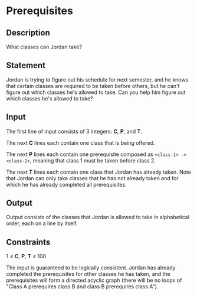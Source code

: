 # Prerequisites
## Description
What classes can Jordan take?

## Statement
Jordan is trying to figure out his schedule for next semester, and he knows that certain classes are required to be taken
before others, but he can't figure out which classes he's allowed to take. Can you help him figure out which classes he's
allowed to take?

## Input
The first line of input consists of 3 integers: **C**, **P**, and **T**.

The next **C** lines each contain one
class that is being offered.

The next **P** lines each contain one prerequisite composed as <code style="display: inline">&lt;class-1&gt; -&gt; &lt;class-2&gt;</code>,
meaning that class 1 must be taken before class 2.

The next **T** lines each contain one class that Jordan has
already taken. Note that Jordan can only take classes that he has not already taken and for which he has already
completed all prerequisites.

## Output
Output consists of the classes that Jordan is allowed to take in alphabetical order, each on a line by itself.

## Constraints
1 &le; **C**, **P**, **T** &le; 100

The input is guaranteed to be logically consistent. Jordan has already completed the prerequisites for other classes
he has taken, and the prerequisites will form a directed acyclic graph (there will be no loops of "Class A prerequires 
class B and class B prerequires class A").